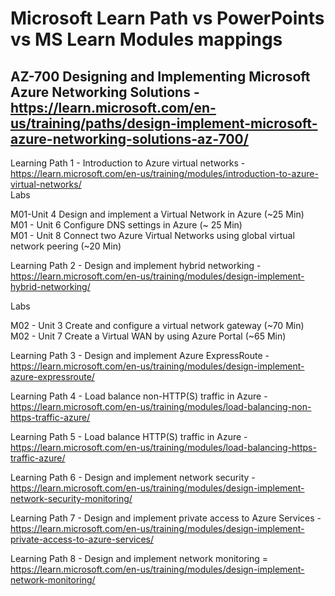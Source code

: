 # Microsoft Learn Path vs PowerPoints vs MS Learn Modules mappings

## AZ-700 Designing and Implementing Microsoft Azure Networking Solutions - https://learn.microsoft.com/en-us/training/paths/design-implement-microsoft-azure-networking-solutions-az-700/

Learning Path 1 - Introduction to Azure virtual networks - https://learn.microsoft.com/en-us/training/modules/introduction-to-azure-virtual-networks/ <br>
Labs

M01-Unit 4 Design and implement a Virtual Network in Azure (~25 Min) <br>
M01 - Unit 6 Configure DNS settings in Azure (~ 25 Min) <br>
M01 - Unit 8 Connect two Azure Virtual Networks using global virtual network peering (~20 Min) <br>

Learning Path 2 - Design and implement hybrid networking - https://learn.microsoft.com/en-us/training/modules/design-implement-hybrid-networking/ <br>

Labs

M02 - Unit 3 Create and configure a virtual network gateway (~70 Min) <br>
M02 - Unit 7 Create a Virtual WAN by using Azure Portal (~65 Min)

Learning Path 3 - Design and implement Azure ExpressRoute - https://learn.microsoft.com/en-us/training/modules/design-implement-azure-expressroute/ <br>

Learning Path 4 - Load balance non-HTTP(S) traffic in Azure - https://learn.microsoft.com/en-us/training/modules/load-balancing-non-https-traffic-azure/ <br>

Learning Path 5 - Load balance HTTP(S) traffic in Azure - https://learn.microsoft.com/en-us/training/modules/load-balancing-https-traffic-azure/ <br>

Learning Path 6 - Design and implement network security - https://learn.microsoft.com/en-us/training/modules/design-implement-network-security-monitoring/ <br>

Learning Path 7 - Design and implement private access to Azure Services - https://learn.microsoft.com/en-us/training/modules/design-implement-private-access-to-azure-services/ <br>

Learning Path 8 - Design and implement network monitoring = https://learn.microsoft.com/en-us/training/modules/design-implement-network-monitoring/ <br>
